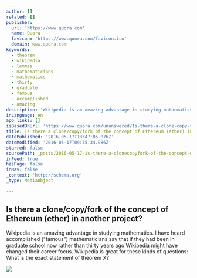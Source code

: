 ```yaml
---
author: []
related: []
publisher:
  url: 'https://www.quora.com'
  name: Quora
  favicon: 'https://www.quora.com/favicon.ico'
  domain: www.quora.com
keywords:
  - theorem
  - wikipedia
  - lemmas
  - mathematicians
  - mathematics
  - thirty
  - graduate
  - famous
  - accomplished
  - amazing
description: 'Wikipedia is an amazing advantage in studying mathematics. I have heard accomplished ("famous") mathematicians say that if they had been in graduate school now rather than thirty years ago Wikipedia might have changed their career focus. Wikipedia is great for these kinds of questions: What is the exact statement of theorem X?'
inLanguage: en
app_links: []
isBasedOnUrl: 'https://www.quora.com/unanswered/Is-there-a-clone-copy-fork-of-the-concept-of-Ethereum-ether-in-another-project'
title: Is there a clone/copy/fork of the concept of Ethereum (ether) in another project?
datePublished: '2016-05-17T13:47:05.076Z'
dateModified: '2016-05-17T09:35:34.986Z'
starred: false
sourcePath: _posts/2016-05-17-is-there-a-clonecopyfork-of-the-concept-of-ethereum-ether.md
inFeed: true
hasPage: false
inNav: false
_context: 'http://schema.org'
_type: MediaObject

---
```

<article style=""><h1>Is there a clone/copy/fork of the concept of Ethereum (ether) in another project?</h1><p>Wikipedia is an amazing advantage in studying mathematics. I have heard accomplished ("famous") mathematicians say that if they had been in graduate school now rather than thirty years ago Wikipedia might have changed their career focus. Wikipedia is great for these kinds of questions: What is the exact statement of theorem X?</p><img src="https://qsf.is.quoracdn.net/-images.new_grid.fb_share_default.pnge6dde9cfa6e03c43.png" /></article>